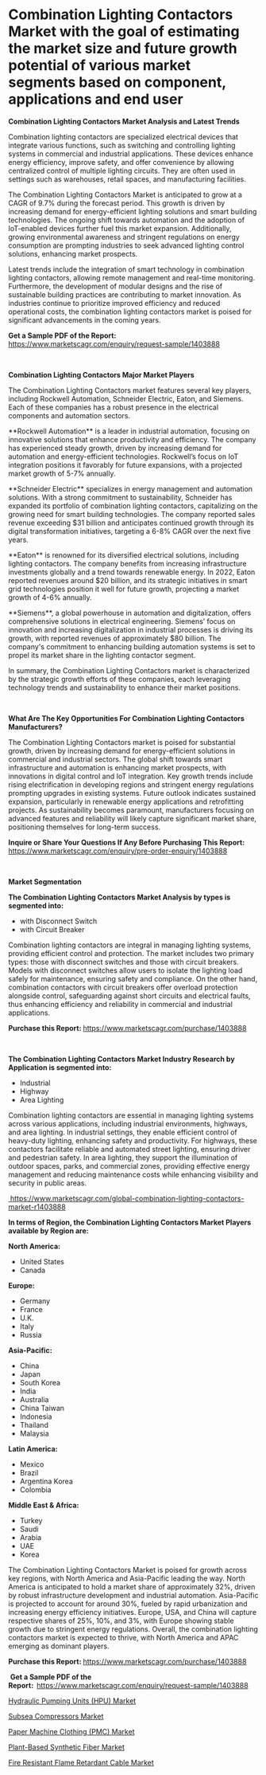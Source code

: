 <p><h1>Combination Lighting Contactors Market with the goal of estimating the market size and future growth potential of various market segments based on component, applications and end user</h1></p><p><strong>Combination Lighting Contactors Market Analysis and Latest Trends</strong></p>
<p><p>Combination lighting contactors are specialized electrical devices that integrate various functions, such as switching and controlling lighting systems in commercial and industrial applications. These devices enhance energy efficiency, improve safety, and offer convenience by allowing centralized control of multiple lighting circuits. They are often used in settings such as warehouses, retail spaces, and manufacturing facilities.</p><p>The Combination Lighting Contactors Market is anticipated to grow at a CAGR of 9.7% during the forecast period. This growth is driven by increasing demand for energy-efficient lighting solutions and smart building technologies. The ongoing shift towards automation and the adoption of IoT-enabled devices further fuel this market expansion. Additionally, growing environmental awareness and stringent regulations on energy consumption are prompting industries to seek advanced lighting control solutions, enhancing market prospects. </p><p>Latest trends include the integration of smart technology in combination lighting contactors, allowing remote management and real-time monitoring. Furthermore, the development of modular designs and the rise of sustainable building practices are contributing to market innovation. As industries continue to prioritize improved efficiency and reduced operational costs, the combination lighting contactors market is poised for significant advancements in the coming years.</p></p>
<p><strong>Get a Sample PDF of the Report:&nbsp;</strong> <a href="https://www.marketscagr.com/enquiry/request-sample/1403888?utm_campaign=2010&utm_medium=2&utm_source=Github&utm_content=ia&utm_term=28032025&utm_id=combination-lighting-contactors">https://www.marketscagr.com/enquiry/request-sample/1403888</a></p>
<p>&nbsp;</p>
<p><strong>Combination Lighting Contactors Major Market Players</strong></p>
<p><p>The Combination Lighting Contactors market features several key players, including Rockwell Automation, Schneider Electric, Eaton, and Siemens. Each of these companies has a robust presence in the electrical components and automation sectors.</p><p>**Rockwell Automation** is a leader in industrial automation, focusing on innovative solutions that enhance productivity and efficiency. The company has experienced steady growth, driven by increasing demand for automation and energy-efficient technologies. Rockwell’s focus on IoT integration positions it favorably for future expansions, with a projected market growth of 5-7% annually.</p><p>**Schneider Electric** specializes in energy management and automation solutions. With a strong commitment to sustainability, Schneider has expanded its portfolio of combination lighting contactors, capitalizing on the growing need for smart building technologies. The company reported sales revenue exceeding $31 billion and anticipates continued growth through its digital transformation initiatives, targeting a 6-8% CAGR over the next five years.</p><p>**Eaton** is renowned for its diversified electrical solutions, including lighting contactors. The company benefits from increasing infrastructure investments globally and a trend towards renewable energy. In 2022, Eaton reported revenues around $20 billion, and its strategic initiatives in smart grid technologies position it well for future growth, projecting a market growth of 4-6% annually.</p><p>**Siemens**, a global powerhouse in automation and digitalization, offers comprehensive solutions in electrical engineering. Siemens’ focus on innovation and increasing digitalization in industrial processes is driving its growth, with reported revenues of approximately $80 billion. The company's commitment to enhancing building automation systems is set to propel its market share in the lighting contactor segment.</p><p>In summary, the Combination Lighting Contactors market is characterized by the strategic growth efforts of these companies, each leveraging technology trends and sustainability to enhance their market positions.</p></p>
<p>&nbsp;</p>
<p><strong>What Are The Key Opportunities For Combination Lighting Contactors Manufacturers?</strong></p>
<p><p>The Combination Lighting Contactors market is poised for substantial growth, driven by increasing demand for energy-efficient solutions in commercial and industrial sectors. The global shift towards smart infrastructure and automation is enhancing market prospects, with innovations in digital control and IoT integration. Key growth trends include rising electrification in developing regions and stringent energy regulations prompting upgrades in existing systems. Future outlook indicates sustained expansion, particularly in renewable energy applications and retrofitting projects. As sustainability becomes paramount, manufacturers focusing on advanced features and reliability will likely capture significant market share, positioning themselves for long-term success.</p></p>
<p><strong>Inquire or Share Your Questions If Any Before Purchasing This Report:</strong> <a href="https://www.marketscagr.com/enquiry/pre-order-enquiry/1403888?utm_campaign=2010&utm_medium=2&utm_source=Github&utm_content=ia&utm_term=28032025&utm_id=combination-lighting-contactors">https://www.marketscagr.com/enquiry/pre-order-enquiry/1403888</a></p>
<p>&nbsp;</p>
<p><strong>Market Segmentation</strong></p>
<p><strong>The Combination Lighting Contactors Market Analysis by types is segmented into:</strong></p>
<p><ul><li>with Disconnect Switch</li><li>with Circuit Breaker</li></ul></p>
<p><p>Combination lighting contactors are integral in managing lighting systems, providing efficient control and protection. The market includes two primary types: those with disconnect switches and those with circuit breakers. Models with disconnect switches allow users to isolate the lighting load safely for maintenance, ensuring safety and compliance. On the other hand, combination contactors with circuit breakers offer overload protection alongside control, safeguarding against short circuits and electrical faults, thus enhancing efficiency and reliability in commercial and industrial applications.</p></p>
<p><strong>Purchase this Report:&nbsp;</strong><a href="https://www.marketscagr.com/purchase/1403888?utm_campaign=2010&utm_medium=2&utm_source=Github&utm_content=ia&utm_term=28032025&utm_id=combination-lighting-contactors">https://www.marketscagr.com/purchase/1403888</a></p>
<p>&nbsp;</p>
<p><strong>The Combination Lighting Contactors Market Industry Research by Application is segmented into:</strong></p>
<p><ul><li>Industrial</li><li>Highway</li><li>Area Lighting</li></ul></p>
<p><p>Combination lighting contactors are essential in managing lighting systems across various applications, including industrial environments, highways, and area lighting. In industrial settings, they enable efficient control of heavy-duty lighting, enhancing safety and productivity. For highways, these contactors facilitate reliable and automated street lighting, ensuring driver and pedestrian safety. In area lighting, they support the illumination of outdoor spaces, parks, and commercial zones, providing effective energy management and reducing maintenance costs while enhancing visibility and security in public areas.</p></p>
<p><a href="https://www.marketscagr.com/global-combination-lighting-contactors-market-r1403888?utm_campaign=2010&utm_medium=2&utm_source=Github&utm_content=ia&utm_term=28032025&utm_id=combination-lighting-contactors">&nbsp;https://www.marketscagr.com/global-combination-lighting-contactors-market-r1403888</a></p>
<p><strong>In terms of Region, the Combination Lighting Contactors Market Players available by Region are:</strong></p>
<p>
    <p> <strong> North America: </strong>
        <ul>
            <li>United States</li>
            <li>Canada</li>
        </ul>
        </p> 
    <p> <strong> Europe: </strong>
        <ul>
            <li>Germany</li>
            <li>France</li>
            <li>U.K.</li>
            <li>Italy</li>
            <li>Russia</li>
        </ul>
        </p> 
    <p> <strong> Asia-Pacific: </strong>
        <ul>
            <li>China</li>
            <li>Japan</li>
            <li>South Korea</li>
            <li>India</li>
            <li>Australia</li>
            <li>China Taiwan</li>
            <li>Indonesia</li>
            <li>Thailand</li>
            <li>Malaysia</li>
        </ul>
        </p> 
    <p> <strong> Latin America: </strong>
        <ul>
            <li>Mexico</li>
            <li>Brazil</li>
            <li>Argentina Korea</li>
            <li>Colombia</li>
        </ul>
        </p> 
    <p> <strong> Middle East & Africa: </strong>
        <ul>
            <li>Turkey</li>
            <li>Saudi</li>
            <li>Arabia</li>
            <li>UAE</li>
            <li>Korea</li>
        </ul>
    </p>
    </p>
<p><p>The Combination Lighting Contactors Market is poised for growth across key regions, with North America and Asia-Pacific leading the way. North America is anticipated to hold a market share of approximately 32%, driven by robust infrastructure development and industrial automation. Asia-Pacific is projected to account for around 30%, fueled by rapid urbanization and increasing energy efficiency initiatives. Europe, USA, and China will capture respective shares of 25%, 10%, and 3%, with Europe showing stable growth due to stringent energy regulations. Overall, the combination lighting contactors market is expected to thrive, with North America and APAC emerging as dominant players.</p></p>
<p><strong>Purchase this Report: </strong><a href="https://www.marketscagr.com/purchase/1403888?utm_campaign=2010&utm_medium=2&utm_source=Github&utm_content=ia&utm_term=28032025&utm_id=combination-lighting-contactors">https://www.marketscagr.com/purchase/1403888</a></p>
<p>&nbsp;<strong>Get a Sample PDF of the Report:&nbsp;&nbsp;</strong><a href="https://www.marketscagr.com/enquiry/request-sample/1403888?utm_campaign=2010&utm_medium=2&utm_source=Github&utm_content=ia&utm_term=28032025&utm_id=combination-lighting-contactors">https://www.marketscagr.com/enquiry/request-sample/1403888</a></p>
<p><strong></strong></p>
<p><p><a href="https://github.com/beberjuban9a/Market-Research-Report-List-1/blob/main/hydraulic-pumping-units-hpu-market.md?utm_campaign=2010&utm_medium=2&utm_source=Github&utm_content=ia&utm_term=28032025&utm_id=combination-lighting-contactors">Hydraulic Pumping Units (HPU) Market</a></p><p><a href="https://github.com/oduorsarath9/Market-Research-Report-List-1/blob/main/subsea-compressors-market.md?utm_campaign=2010&utm_medium=2&utm_source=Github&utm_content=ia&utm_term=28032025&utm_id=combination-lighting-contactors">Subsea Compressors Market</a></p><p><a href="https://github.com/camacrokesw2/Market-Research-Report-List-1/blob/main/paper-machine-clothing-pmc-market.md?utm_campaign=2010&utm_medium=2&utm_source=Github&utm_content=ia&utm_term=28032025&utm_id=combination-lighting-contactors">Paper Machine Clothing (PMC) Market</a></p><p><a href="https://github.com/BryceTownsendr/Market-Research-Report-List-7/blob/main/plant-based-synthetic-fiber-market.md?utm_campaign=2010&utm_medium=2&utm_source=Github&utm_content=ia&utm_term=28032025&utm_id=combination-lighting-contactors">Plant-Based Synthetic Fiber Market</a></p><p><a href="https://github.com/diosohusch6x/Market-Research-Report-List-1/blob/main/fire-resistant-flame-retardant-cable-market.md?utm_campaign=2010&utm_medium=2&utm_source=Github&utm_content=ia&utm_term=28032025&utm_id=combination-lighting-contactors">Fire Resistant Flame Retardant Cable Market</a></p></p>